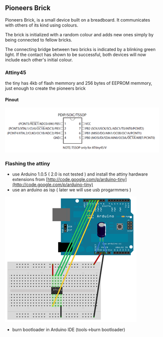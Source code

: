 ## Pioneers Brick

Pioneers Brick, is a small device built on a breadboard. It communicates with others of its kind using colours.

The brick is initialized with a random colour and adds new ones simply by being connected to fellow bricks.

The connecting bridge between two bricks is indicated by a blinking green light. If the contact has shown to be successful, both devices will now include each other's initial colour.


### Attiny45 

the tiny has 4kb of flash memmory and 256 bytes of EEPROM memmory,
just enough to create the pioneers brick

#### Pinout
![image](media/ATTiny45-Pinout.png)


### Flashing the attiny

*  use Arduino 1.0.5 ( 2.0 is not tested ) and install the attiny hardware extensions from [http://code.google.com/p/arduino-tiny](http://code.google.com/p/arduino-tiny)
*  use an arduino as isp ( later we will use usb progarmmers )

![image](media/arduino_isp_wirering.png)   

* burn bootloader in Arduino IDE (tools->burn bootloader)   
      
      

